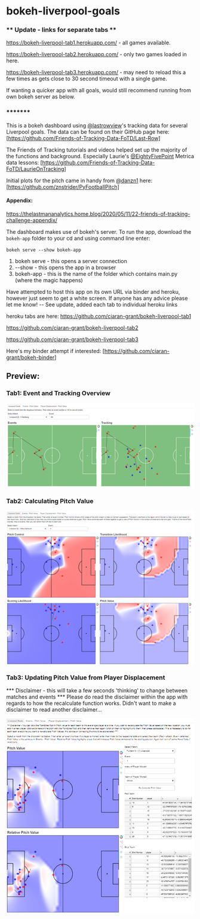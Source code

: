 # bokeh-liverpool-goals

### ** Update - links for separate tabs **

https://bokeh-liverpool-tab1.herokuapp.com/ - all games available.

https://bokeh-liverpool-tab2.herokuapp.com/ - only two games loaded in here.

https://bokeh-liverpool-tab3.herokuapp.com/ - may need to reload this a few times as gets close to 30 second timeout with a single game.

If wanting a quicker app with all goals, would still recommend running from own bokeh server as below.

### *******

This is a bokeh dashboard using [@lastrowview](https://twitter.com/lastrowview)'s tracking data for several Liverpool goals.
The data can be found on their GitHub page here: 
[https://github.com/Friends-of-Tracking-Data-FoTD/Last-Row]

The Friends of Tracking tutorials and videos helped set up the majority of the functions and background.
Especially Laurie's [@EightyFivePoint](https://twitter.com/EightyFivePoint) Metrica data lessons: 
[https://github.com/Friends-of-Tracking-Data-FoTD/LaurieOnTracking]

Initial plots for the pitch came in handy from [@danzn1](https://twitter.com/danzn1) here: 
[https://github.com/znstrider/PyFootballPitch]

#### Appendix: 
https://thelastmananalytics.home.blog/2020/05/11/22-friends-of-tracking-challenge-appendix/

The dashboard makes use of bokeh's server. To run the app, download the `bokeh-app` folder to your cd and using command line enter:
  ```
  bokeh serve --show bokeh-app
  ```
1. bokeh serve - this opens a server connection
2. --show - this opens the app in a browser
3. bokeh-app - this is the name of the folder which contains main.py (where the magic happens)

Have attempted to host this app on its own URL via binder and heroku, however just seem to get a white screen. If anyone has any advice please let me know! -- See update, added each tab to individual heroku links

heroku tabs are here:
https://github.com/ciaran-grant/bokeh-liverpool-tab1

https://github.com/ciaran-grant/bokeh-liverpool-tab2

https://github.com/ciaran-grant/bokeh-liverpool-tab3

Here's my binder attempt if interested:
[https://github.com/ciaran-grant/bokeh-binder]


## Preview:

### Tab1: Event and Tracking Overview

<img src="goals-overview.PNG" align="center">

### Tab2: Calculating Pitch Value

<img src="pitch-value.PNG" align="center">

### Tab3: Updating Pitch Value from Player Displacement
*** Disclaimer - this will take a few seconds 'thinking' to change between matches and events ***
Please do read the disclaimer within the app with regards to how the recalculate function works. Didn't want to make a disclaimer to read another disclaimer...

<img src="player-displacement.PNG" align="center">




